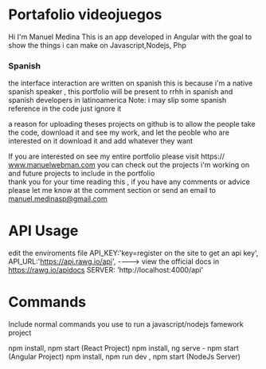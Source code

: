 # Portafolio videojuegos

Hi I'm Manuel Medina
This is an app developed in Angular with the goal to show 
the things i can make on Javascript,Nodejs, Php

### Spanish
the interface interaction are written on spanish  this is 
because i'm a native spanish speaker , this portfolio will be present to rrhh in spanish and spanish developers in latinoamerica 
Note: i may slip some spanish reference in the code just ignore it 

a reason for uploading theses projects on github is to allow the people take the code, download it and see my work, and let the peoble who are interested on it download it and add whatever they want
 
If you are interested on see my entire portfolio 
please visit https:// www.manuelwebman.com you can check out the projects i'm working on and future projects to include in the portfolio  
thank you for your time reading this , if you have any comments or advice please let me know at the comment section or send an email to  manuel.medinasp@gmail.com


# API Usage
  edit the enviroments file 
  API_KEY:'key=register on the site to get an api key',
  API_URL:'https://api.rawg.io/api',   ----> view the official docs in https://rawg.io/apidocs
  SERVER: 'http://localhost:4000/api'


# Commands

Include normal commands you use to run a javascript/nodejs famework project 

npm install, npm start    		(React Project)
npm install, ng serve - npm start 	(Angular Project)
npm install, npm run dev , npm start 	(NodeJs Server)

